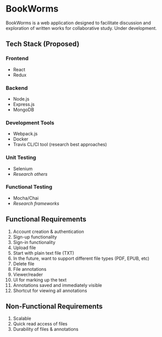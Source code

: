 # BookWorms
BookWorms is a web application designed to facilitate discussion and exploration of written works for collaborative study. Under development.

## Tech Stack (Proposed)
### Frontend
- React
- Redux
### Backend
- Node.js
- Express.js
- MongoDB
### Development Tools
- Webpack.js
- Docker
- Travis CL/CI tool (research best approaches)
### Unit Testing
- Selenium
- _Research others_
### Functional Testing
- Mocha/Chai
- _Research frameworks_

## Functional Requirements
1. Account creation & authentication
  1. Sign-up functionality
  1. Sign-in functionality
1. Upload file
  1. Start with plain text file (TXT)
  1. In the future, want to support different file types (PDF, EPUB, etc)
1. Delete file
1. File annotations
  1. Viewer/reader
  1. UI for marking up the text
  1. Annotations saved and immediately visible
  1. Shortcut for viewing all annotations

## Non-Functional Requirements
1. Scalable
1. Quick read access of files
1. Durability of files & annotations

<!-- ## Definition of Done -->

<!-- ## User Stories -->
<!-- - As a user, I want to be able to create an account so that my information may be saved.
  - Acceptance Criteria
    - User is able to create an account that persist in the backend
    - User is able to log in with their existing account's credentials.
- As an individual user, I want to be able to upload book files to view so that I can read them.
  - Acceptance Criteria
    - Allows upload of different file types
    - Allows accessible viewing of file types
    - Maintains persistence of uploaded files
- As a user, I want to be able to maintain a collection of books so that I can read any one at a given time.
  - Acceptance Criteria
    - Fetch book data from DB and display it on user's dashboard.
    - When a book is selected, show details and allow file to be opened and viewed.
- As a developer, I want the development lifecycle to be consistent, intuitive, and structured to minimize confusion and maximize efficiency as the project grows.
  - Acceptance Criteria
    - Dockerize the project for ease of setup and development
    -  -->
<!-- 
## Note on BLM
I intend to add a dedicated and globally accessible section for people to access and explore a collection of works by Black authors and activists. I believe a core proliferator of racism in the United States is miseducation, and I want to do something to help people educate themselves through the voices of POC (people of color). There are embedded levels of racism in all of us, much of which goes unnoticed by most people; this includes: the way we speak about under-privileged communities, coded language, our perception of police, our impression of the prison industrial complex, and how our collective idea of "justice" has been shaped by political leaders and the media. It is important for all of us to recognize how we think about these things and adapt our world view through exposure to new sources of information. If we as a society learn to look at this through a different lens, we can move forward to a society based on anti-racism.

It is important to note that educating ourselves is not be a solution, but a stepping stone. It does not stop after reading a book or an article. Nonetheless, it is an integral stepping stone toward change that incorporates the world views of _everyone_ so that _everyone_ may be equally represented. -->